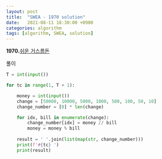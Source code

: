 ```yaml
---
layout: post
title:  "SWEA - 1970 solution"
date:   2021-08-11 18:30:00 +0900
categories: algorithm
tags: [algorithm, SWEA, solution]
---
```

**1970.**[쉬운 거스름돈](https://swexpertacademy.com/main/code/problem/problemDetail.do?contestProbId=AV5PsIl6AXIDFAUq&categoryId=AV5PsIl6AXIDFAUq&categoryType=CODE&problemTitle=1970&orderBy=FIRST_REG_DATETIME&selectCodeLang=ALL&select-1=&pageSize=10&pageIndex=1)

풀이

```python
T = int(input())

for tc in range(1, T + 1):

    money = int(input())
    change = [50000, 10000, 5000, 1000, 500, 100, 50, 10]
    change_number = [0] * len(change)

    for idx, bill in enumerate(change):
        change_number[idx] = money // bill
        money = money % bill
    
    result = ' '.join(list(map(str, change_number)))
    print(f'#{tc} ')
    print(result)
```

